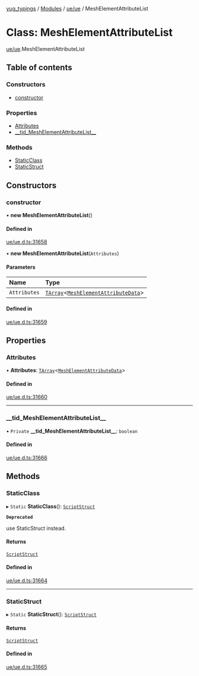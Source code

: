 [yug_typings](../README.md) / [Modules](../modules.md) / [ue/ue](../modules/ue_ue.md) / MeshElementAttributeList

# Class: MeshElementAttributeList

[ue/ue](../modules/ue_ue.md).MeshElementAttributeList

## Table of contents

### Constructors

- [constructor](ue_ue.MeshElementAttributeList.md#constructor)

### Properties

- [Attributes](ue_ue.MeshElementAttributeList.md#attributes)
- [\_\_tid\_MeshElementAttributeList\_\_](ue_ue.MeshElementAttributeList.md#__tid_meshelementattributelist__)

### Methods

- [StaticClass](ue_ue.MeshElementAttributeList.md#staticclass)
- [StaticStruct](ue_ue.MeshElementAttributeList.md#staticstruct)

## Constructors

### constructor

• **new MeshElementAttributeList**()

#### Defined in

[ue/ue.d.ts:31658](https://github.com/YugMetaverse/yug_typings/blob/b7d9b19/ue/ue.d.ts#L31658)

• **new MeshElementAttributeList**(`Attributes`)

#### Parameters

| Name | Type |
| :------ | :------ |
| `Attributes` | [`TArray`](../interfaces/ue_puerts.TArray.md)<[`MeshElementAttributeData`](ue_ue.MeshElementAttributeData.md)\> |

#### Defined in

[ue/ue.d.ts:31659](https://github.com/YugMetaverse/yug_typings/blob/b7d9b19/ue/ue.d.ts#L31659)

## Properties

### Attributes

• **Attributes**: [`TArray`](../interfaces/ue_puerts.TArray.md)<[`MeshElementAttributeData`](ue_ue.MeshElementAttributeData.md)\>

#### Defined in

[ue/ue.d.ts:31660](https://github.com/YugMetaverse/yug_typings/blob/b7d9b19/ue/ue.d.ts#L31660)

___

### \_\_tid\_MeshElementAttributeList\_\_

• `Private` **\_\_tid\_MeshElementAttributeList\_\_**: `boolean`

#### Defined in

[ue/ue.d.ts:31666](https://github.com/YugMetaverse/yug_typings/blob/b7d9b19/ue/ue.d.ts#L31666)

## Methods

### StaticClass

▸ `Static` **StaticClass**(): [`ScriptStruct`](ue_ue.ScriptStruct.md)

**`Deprecated`**

use StaticStruct instead.

#### Returns

[`ScriptStruct`](ue_ue.ScriptStruct.md)

#### Defined in

[ue/ue.d.ts:31664](https://github.com/YugMetaverse/yug_typings/blob/b7d9b19/ue/ue.d.ts#L31664)

___

### StaticStruct

▸ `Static` **StaticStruct**(): [`ScriptStruct`](ue_ue.ScriptStruct.md)

#### Returns

[`ScriptStruct`](ue_ue.ScriptStruct.md)

#### Defined in

[ue/ue.d.ts:31665](https://github.com/YugMetaverse/yug_typings/blob/b7d9b19/ue/ue.d.ts#L31665)
